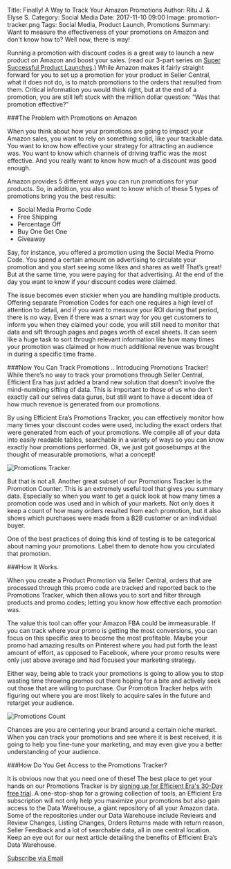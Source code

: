 Title: Finally! A Way to Track Your Amazon Promotions
Author: Ritu J. & Elyse S.
Category: Social Media
Date: 2017-11-10 09:00
Image: promotion-tracker.png
Tags: Social Media, Product Launch, Promotions
Summary: Want to measure the effectiveness of your promotions on Amazon and don't know how to? Well now, there is way!

Running a promotion with discount codes is a great way to launch a new product on Amazon and boost your sales. (read our 3-part series on <a href="https://efficientera.com/blog/2017/10/part-1-ten-steps-to-a-super-successful-product-launch.html" target="_blank"> Super Successful Product Launches</a>.) While Amazon makes it fairly straight forward for you to set up a promotion for your product in Seller Central, what it does not do, is to match promotions to the orders that resulted from them. Critical information you would think right, but at the end of a promotion, you are still left stuck with the million dollar question: “Was that promotion effective?”

###The Problem with Promotions on Amazon

When you think about how your promotions are going to impact your Amazon sales, you want to rely on something solid, like your trackable data. You want to know how effective your strategy for attracting an audience was. You want to know which channels of driving traffic was the most effective. And you really want to know how much of a discount was good enough.

Amazon provides 5 different ways you can run promotions for your products. So, in addition, you also want to know which of these 5 types of promotions bring you the best results:

- Social Media Promo Code
- Free Shipping
- Percentage Off
- Buy One Get One
- Giveaway

Say, for instance, you offered a promotion using the Social Media Promo Code. You spend a certain amount on advertising to circulate your promotion and you start seeing some likes and shares as well! That’s great! But at the same time, you were paying for that advertising. At the end of the day you want to know if your discount codes were claimed.

The issue becomes even stickier when you are handling multiple products. Offering separate Promotion Codes for each one requires a high level of attention to detail, and if you want to measure your ROI during that period, there is no way. Even if there was a smart way for you get customers to inform you when they claimed your code, you will still need to monitor that data and sift through pages and pages worth of excel sheets. It can seem like a huge task to sort through relevant information like how many times your promotion was claimed or how much additional revenue was brought in during a specific time frame.


###Now You Can Track Promotions .. Introducing Promotions Tracker!
While there’s no way to track your promotions through Seller Central, Efficient Era has just added a brand new solution that doesn’t involve the mind-numbing sifting of data. This is important to those of us who don’t exactly call our selves data gurus, but still want to have a decent idea of how much revenue is generated from our promotions.

By using Efficient Era’s Promotions Tracker, you can effectively monitor how many times your discount codes were used, including the exact orders that were generated from each of your promotions. We compile all of your data into easily readable tables, searchable in a variety of ways so you can know exactly how promotions performed. Ok, we just got goosebumps at the thought of measurable promotions, what a concept!

![Promotions Tracker](/images/blog/2017/11/promotions-dashboard.png)

But that is not all. Another great subset of our Promotions Tracker is the Promotion Counter. This is an extremely useful tool that gives you summary data. Especially so when you want to get a quick look at how many times a promotion code was used and in which of your markets. Not only does it keep a count of how many orders resulted from each promotion, but it also shows which purchases were made from a B2B customer or an individual buyer.

One of the best practices of doing this kind of testing is to be categorical about naming your promotions. Label them to denote how you circulated that promotion.


###How It Works.

When you create a Product Promotion via Seller Central, orders that are processed through this promo code are tracked and reported back to the Promotions Tracker, which then allows you to sort and filter through products and promo codes; letting you know how effective each promotion was.

The value this tool can offer your Amazon FBA could be immeasurable. If you can track where your promo is getting the most conversions, you can focus on this specific area to become the most profitable. Maybe your promo had amazing results on Pinterest where you had put forth the least amount of effort, as opposed to Facebook, where your promo results were only just above average and had focused your marketing strategy.

Either way, being able to track your promotions is going to allow you to stop wasting time throwing promos out there hoping for a bite and actively seek out those that are willing to purchase. Our Promotion Tracker helps with figuring out where you are most likely to acquire sales in the future and retarget your audience.

![Promotions Count](/images/blog/2017/11/pcount.png)

Chances are you are centering your brand around a certain niche market. When you can track your promotions and see where it is best received, it is going to help you fine-tune your marketing, and may even give you a better understanding of your audience.

###How Do You Get Access to the Promotions Tracker?

It is obvious now that you need one of these! The best place to get your hands on our Promotions Tracker
is by <a href ="https://app.efficientera.com/signup/" target="_blank">signing up for Efficient Era's 30-Day free
trial</a>. A one-stop-shop for a growing collection of tools, an Efficient Era subscription
will not only help you maximize your promotions but also gain access to the Data Warehouse,
a giant repository of all your Amazon data. Some of the repositories under our Data Warehouse
include Reviews and Review Changes, Listing Changes, Orders Returns made with return reason, Seller Feedback and a lot of searchable data, all in one central location. Keep an eye out for our next article detailing the benefits of Efficient Era’s Data Warehouse.



<a class="btn btn-primary" href="https://efficientera.leadpages.co/leadbox/121f91a73f72a2%3A12c54680e746dc/5687539843203072/" target="_blank">Subscribe via Email</a><script data-leadbox="121f91a73f72a2:12c54680e746dc" data-url="https://efficientera.leadpages.co/leadbox/121f91a73f72a2%3A12c54680e746dc/5687539843203072/" data-config="%7B%7D" type="text/javascript" src="https://efficientera.leadpages.co/leadbox-1468522675.js"></script>




